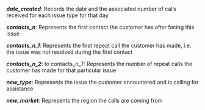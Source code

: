 ***date_created***: Records the date and the associated number of calls received for each issue type for that day

***contacts_n***: Represents the first contact the customer has after facing this issue

***contacts_n_1***: Represents the first repeat call the customer has made, i.e. the issue was not resolved during the first contact

***contacts_n_2***: to contacts_n_7: Represents the number of repeat calls the customer has made for that particular issue

***new_type***: Represents the issue the customer encountered and is calling for assistance

***new_market***: Represents the region the calls are coming from
